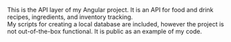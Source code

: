 This is the API layer of my Angular project.  It is an API for food and drink recipes, ingredients, and inventory tracking.  
My scripts for creating a local database are included, however the project is not out-of-the-box functional.  It is public as an example of my code.
